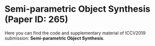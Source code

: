 # Semi-parametric Object Synthesis (Paper ID: 265)

Here you can find the code and supplementary material of ICCV2019 submission: **Semi-parametric Object Synthesis**.
